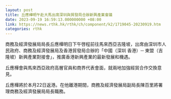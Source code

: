 ```yaml
---
layout: post
title: 丘應樺明午赴大馬出席深圳與貿發局合辦新興產業會議
date: 2023-09-19 16:59:13.000000000 +08:00
link: https://news.rthk.hk/rthk/ch/component/k2/1719045-20230919.htm
categories: rthk
---
```


商務及經濟發展局局長丘應樺明日下午啓程前往馬來西亞吉隆坡，出席由深圳市人民政府、商務及經濟發展局及香港貿發局合辦的「中國（深圳 香港）─ 東盟（吉隆坡）新興產業對接會」，推廣香港新興產業的最新發展和機遇。

丘應樺會與馬來西亞政府高層官員和商界代表會面，就兩地加強經貿合作交換意見。

丘應樺將於本月22日返港。在他離港期間，商務及經濟發展局副局長陳百里將署理商務及經濟發展局局長職務。
